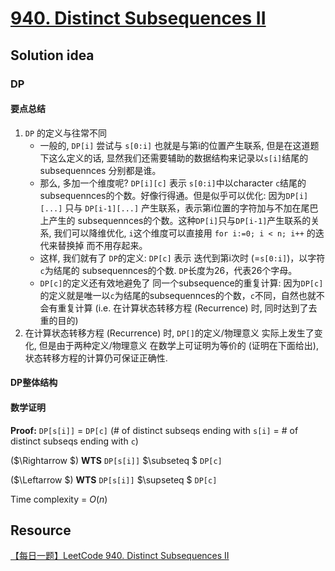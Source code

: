 # [940. Distinct Subsequences II](https://leetcode.com/problems/distinct-subsequences-ii/description/)

## Solution idea

### DP
#### 要点总结
1. `DP` 的定义与往常不同
    * 一般的, `DP[i]` 尝试与 `s[0:i]` 也就是与第i的位置产生联系, 但是在这道题下这么定义的话, 显然我们还需要辅助的数据结构来记录以`s[i]`结尾的 subsequennces 分别都是谁。
    * 那么, 多加一个维度呢? `DP[i][c]` 表示 `s[0:i]`中以character `c`结尾的 subsequennces的个数。好像行得通。但是似乎可以优化: 因为`DP[i][...]` 只与 `DP[i-1][...]` 产生联系，表示第i位置的字符加与不加在尾巴上产生的 subsequennces的个数。这种`DP[i]`只与`DP[i-1]`产生联系的关系, 我们可以降维优化, `i`这个维度可以直接用 `for i:=0; i < n; i++` 的迭代来替换掉 而不用存起来。
    * 这样, 我们就有了 `DP`的定义: `DP[c]` 表示 迭代到第i次时 (=`s[0:i]`)，以字符`c`为结尾的 subsequennces的个数. `DP`长度为26，代表26个字母。
    * `DP[c]`的定义还有效地避免了 同一个subsequence的重复计算: 因为`DP[c]`的定义就是唯一以`c`为结尾的subsequennces的个数，`c`不同，自然也就不会有重复计算 (i.e. 在计算状态转移方程 (Recurrence) 时, 同时达到了去重的目的)
2. 在计算状态转移方程 (Recurrence) 时, `DP[]`的定义/物理意义 实际上发生了变化, 但是由于两种定义/物理意义 在数学上可证明为等价的 (证明在下面给出), 状态转移方程的计算仍可保证正确性.

#### DP整体结构


#### 数学证明

**Proof:** `DP[s[i]]` = `DP[c]` (# of distinct subseqs ending with `s[i]` = # of distinct subseqs ending with `c`)

($\Rightarrow $) **WTS** `DP[s[i]]` $\subseteq $ `DP[c]`

($\Leftarrow $) **WTS** `DP[s[i]]` $\supseteq $ `DP[c]`

Time complexity = $O(n)$

## Resource
[【每日一题】LeetCode 940. Distinct Subsequences II](https://www.youtube.com/watch?v=2Io_meiaqng&ab_channel=HuifengGuan)